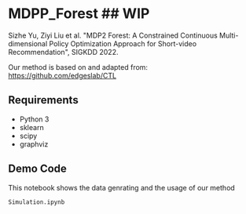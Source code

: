 # MDPP_Forest ## WIP
Sizhe Yu, Ziyi Liu et al. "MDP2 Forest: A Constrained Continuous Multi-dimensional Policy Optimization Approach for Short-video Recommendation", SIGKDD 2022.

Our method is based on and adapted from: https://github.com/edgeslab/CTL

## Requirements
- Python 3
- sklearn
- scipy 
- graphviz

## Demo Code
This notebook shows the data genrating and the usage of our method 
```
Simulation.ipynb
```

